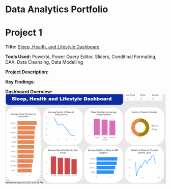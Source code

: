 # Data Analytics Portfolio
# Project 1
**Title:** [Sleep, Health, and Lifestyle Dashboard](https://github.com/Oluwatbo/oluwatbo.github.io/blob/main/Sleep_Health_Lifestyle%20Dataset.pbix)

**Tools Used:** Powerbi, Power Query Editor, Slicers, Conditinal Formating, DAX, Data Cleansing, Data Modelling

**Project Description:** 

**Key Findings:**

**Dashboard Overview:**
![Sleep_Dashboard](Sleep_Dashboard.png)
